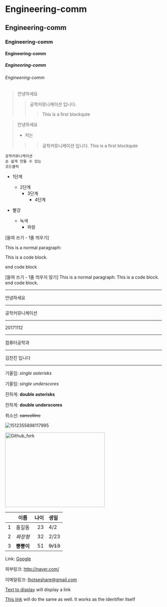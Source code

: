 # Engineering-comm
## Engineering-comm
### Engineering-comm
#### Engineering-comm
##### Engineering-comm
###### Engineering-comm


> 안녕하세요
>> 공학커뮤니케이션 입니다.
>>> This is a first blockqute

> 안녕하세요
> + 저는
>>> 공학커뮤니케이션 입니다.
>>> This is a first blockqute

```
공학커뮤니케이션
손 쉽게 만들 수 있는
코드블럭
```

* 1단계
    - 2단계
        + 3단계
            + 4단계
     
* 빨강
  * 녹색
    * 파랑

[들여 쓰기 - 1줄 띄우기]

This is a normal paragraph:

This is a code block.

end code block

[들여 쓰기 - 1줄 띄우지 않기]
This is a normal paragraph:
This is a code block.
end code block.

* * *
안녕하세요
***
공학커뮤니케이션
*****
20171112
- - -
컴퓨터공학과

---------------------------------------
김찬진 입니다
* * *

기울임: *single asterisks*

기울임: _single underscores_

진하게: **double asterisks**

진하게: __double underscores__

취소선: ~~cancelline~~

![1512355898117995](https://user-images.githubusercontent.com/86451206/123567545-5eac9b00-d7fd-11eb-8ce2-c0d1ebeacb63.jpg)

<img src="https://user-images.githubusercontent.com/86451206/123567545-5eac9b00-d7fd-11eb-8ce2-c0d1ebeacb63.jpg" width="320px" height="240px"
title="px(픽셀) 크기 설정" alt="Github_fork"></img><br/>

| | 이름 | 나이 | 생일 |
| :-: | :-: | -: | :- |
| 1 | 홍길동 | 23 | 4/2 |
| 2 | *짜장형* | 32 | 2/23|
| 3 | __뿡뿡이__ | 51 | ~~9/13~~ |

Link: [Google][googlelink]

[googlelink]: https://google.com "Go google"

외부링크: <http://naver.com/>
 
이메일링크: <lhotseshare@gmail.com>

[Text to display][identifier] will display a link

[identifier]:https://lms.andong.ac.kr/ilos/main/main_form.acl

[This link] will do the same as well. It works as the identifier itself

[this link]:https://lms.andong.ac.kr/ilos/main/main_form.acl
